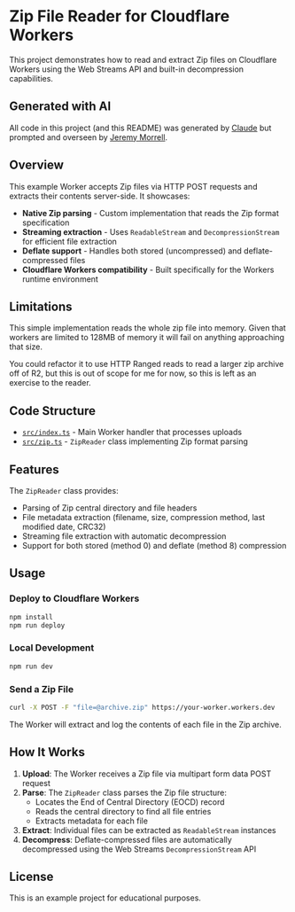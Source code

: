 # Zip File Reader for Cloudflare Workers

This project demonstrates how to read and extract Zip files on Cloudflare Workers using the Web Streams API and built-in decompression capabilities.

## Generated with AI

All code in this project (and this README) was generated by [Claude](https://claude.ai) but prompted and overseen by [Jeremy Morrell](https://github.com/jmorrell).

## Overview

This example Worker accepts Zip files via HTTP POST requests and extracts their contents server-side. It showcases:

- **Native Zip parsing** - Custom implementation that reads the Zip format specification
- **Streaming extraction** - Uses `ReadableStream` and `DecompressionStream` for efficient file extraction
- **Deflate support** - Handles both stored (uncompressed) and deflate-compressed files
- **Cloudflare Workers compatibility** - Built specifically for the Workers runtime environment

## Limitations

This simple implementation reads the whole zip file into memory. Given that workers are limited to 128MB of memory
it will fail on anything approaching that size.

You could refactor it to use HTTP Ranged reads to read a larger zip archive off of R2, but this is out of scope
for me for now, so this is left as an exercise to the reader.

## Code Structure

- [`src/index.ts`](src/index.ts) - Main Worker handler that processes uploads
- [`src/zip.ts`](src/zip.ts) - `ZipReader` class implementing Zip format parsing

## Features

The `ZipReader` class provides:

- Parsing of Zip central directory and file headers
- File metadata extraction (filename, size, compression method, last modified date, CRC32)
- Streaming file extraction with automatic decompression
- Support for both stored (method 0) and deflate (method 8) compression

## Usage

### Deploy to Cloudflare Workers

```bash
npm install
npm run deploy
```

### Local Development

```bash
npm run dev
```

### Send a Zip File

```bash
curl -X POST -F "file=@archive.zip" https://your-worker.workers.dev
```

The Worker will extract and log the contents of each file in the Zip archive.

## How It Works

1. **Upload**: The Worker receives a Zip file via multipart form data POST request
2. **Parse**: The `ZipReader` class parses the Zip file structure:
   - Locates the End of Central Directory (EOCD) record
   - Reads the central directory to find all file entries
   - Extracts metadata for each file
3. **Extract**: Individual files can be extracted as `ReadableStream` instances
4. **Decompress**: Deflate-compressed files are automatically decompressed using the Web Streams `DecompressionStream` API

## License

This is an example project for educational purposes.
